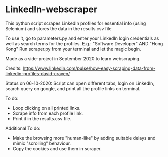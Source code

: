 # LinkedIn-webscraper

This python script scrapes LinkedIn profiles for essential info (using Selenium) and stores the data in the results.csv file

To use it, go to parameters.py and enter your LinkedIn login credentials as well as search terms for the profiles. E.g.: "Software Developer" AND "Hong Kong"
Run scraper.py from your terminal and let the magic begin.

Made as a side-project in September 2020 to learn webscraping.

Credits: https://www.linkedin.com/pulse/how-easy-scraping-data-from-linkedin-profiles-david-craven/

Status on 06-10-2020: Script can open different tabs, login on LinkedIn, search query on google, and print all the profile links on terminal.

To do:
- Loop clicking on all printed links.
- Scrape info from each profile link.
- Print it in the results.csv file.

Additional To do:
- Make the browsing more "human-like" by adding suitable delays and mimic "scrolling" behaviour.
- Copy the cookies and use them in scraper.
